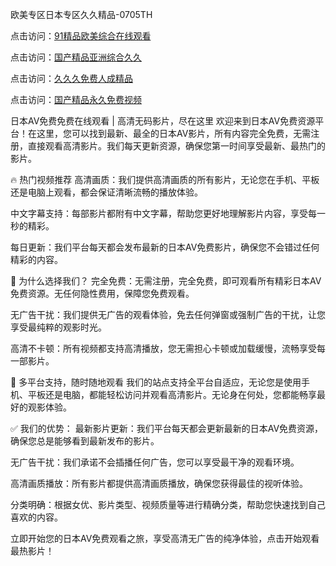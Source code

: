 
欧美专区日本专区久久精品-0705TH

点击访问：<a href="https://vassv.pages.dev/">91精品欧美综合在线观看</a>

点击访问：<a href="https://tfda.pages.dev/">国产精品亚洲综合久久</a>

点击访问：<a href="https://fdhf-454.pages.dev/">久久久免费人成精品</a>

点击访问：<a href="https://bered.pages.dev/">国产精品永久免费视频</a>



日本AV免费免费在线观看 | 高清无码影片，尽在这里
欢迎来到日本AV免费资源平台！在这里，您可以找到最新、最全的日本AV影片，所有内容完全免费，无需注册，直接观看高清影片。我们每天更新资源，确保您第一时间享受最新、最热门的影片。

🔥 热门视频推荐
高清画质：我们提供高清画质的所有影片，无论您在手机、平板还是电脑上观看，都会保证清晰流畅的播放体验。

中文字幕支持：每部影片都附有中文字幕，帮助您更好地理解影片内容，享受每一秒的精彩。

每日更新：我们平台每天都会发布最新的日本AV免费影片，确保您不会错过任何精彩的内容。

📌 为什么选择我们？
完全免费：无需注册，完全免费，即可观看所有精彩日本AV免费资源。无任何隐性费用，保障您免费观看。

无广告干扰：我们提供无广告的观看体验，免去任何弹窗或强制广告的干扰，让您享受最纯粹的观影时光。

高清不卡顿：所有视频都支持高清播放，您无需担心卡顿或加载缓慢，流畅享受每一部影片。

📱 多平台支持，随时随地观看
我们的站点支持全平台自适应，无论您是使用手机、平板还是电脑，都能轻松访问并观看高清影片。无论身在何处，您都能畅享最好的观影体验。

✅ 我们的优势：
最新影片更新：我们平台每天都会更新最新的日本AV免费资源，确保您总是能够看到最新发布的影片。

无广告干扰：我们承诺不会插播任何广告，您可以享受最干净的观看环境。

高清画质播放：所有影片都提供高清画质播放，确保您获得最佳的视听体验。

分类明确：根据女优、影片类型、视频质量等进行精确分类，帮助您快速找到自己喜欢的内容。

立即开始您的日本AV免费观看之旅，享受高清无广告的纯净体验，点击开始观看最热影片！










<span style="display:none;">[Canonical link]( https://github.com/fm5214554/58164 ）</span>
